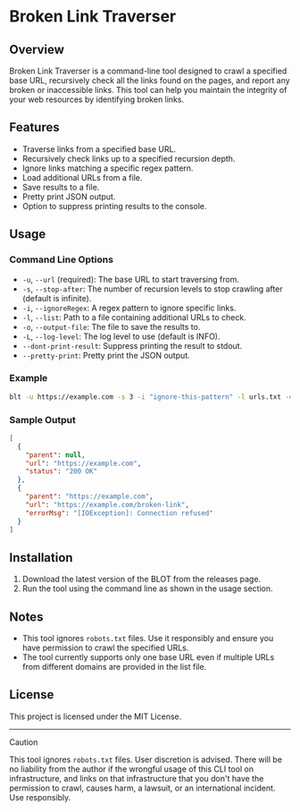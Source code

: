 # Broken Link Traverser

## Overview

Broken Link Traverser is a command-line tool designed to crawl a specified base URL, recursively check all the links
found on the pages, and report any broken or inaccessible links. This tool can help you maintain the integrity of your
web resources by identifying broken links.

## Features

- Traverse links from a specified base URL.
- Recursively check links up to a specified recursion depth.
- Ignore links matching a specific regex pattern.
- Load additional URLs from a file.
- Save results to a file.
- Pretty print JSON output.
- Option to suppress printing results to the console.

## Usage

### Command Line Options

- `-u`, `--url` (required): The base URL to start traversing from.
- `-s`, `--stop-after`: The number of recursion levels to stop crawling after (default is infinite).
- `-i`, `--ignoreRegex`: A regex pattern to ignore specific links.
- `-l`, `--list`: Path to a file containing additional URLs to check.
- `-o`, `--output-file`: The file to save the results to.
- `-L`, `--log-level`: The log level to use (default is INFO).
- `--dont-print-result`: Suppress printing the result to stdout.
- `--pretty-print`: Pretty print the JSON output.

### Example

```sh
blt -u https://example.com -s 3 -i "ignore-this-pattern" -l urls.txt -o results.json --pretty-print
```

### Sample Output

```json
[
  {
    "parent": null,
    "url": "https://example.com",
    "status": "200 OK"
  },
  {
    "parent": "https://example.com",
    "url": "https://example.com/broken-link",
    "errorMsg": "[IOException]: Connection refused"
  }
]
```

## Installation

1. Download the latest version of the BLOT from the releases page.
2. Run the tool using the command line as shown in the usage section.

## Notes

- This tool ignores `robots.txt` files. Use it responsibly and ensure you have permission to crawl the specified URLs.
- The tool currently supports only one base URL even if multiple URLs from different domains are provided in the list
  file.

## License

This project is licensed under the MIT License.

---

> [!CAUTION]
> This tool ignores `robots.txt` files. User discretion is advised. There will be no liability from the author if the
> wrongful usage of this CLI tool on infrastructure, and links on that infrastructure that you don't have the permission
> to crawl, causes harm, a lawsuit, or an international incident. Use responsibly.